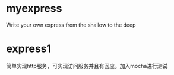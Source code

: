 # myexpress
Write your own express from the shallow to the deep
# express1
简单实现http服务，可实现访问服务并且有回应。加入mocha进行测试
